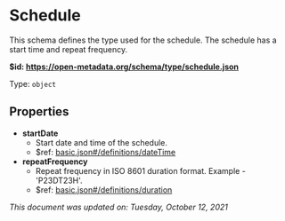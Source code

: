 # Schedule

This schema defines the type used for the schedule. The schedule has a start time and repeat frequency.

**$id: https://open-metadata.org/schema/type/schedule.json**

Type: `object`

## Properties
 - **startDate**
   - Start date and time of the schedule.
   - $ref: [basic.json#/definitions/dateTime](basic.md#datetime)
 - **repeatFrequency**
   - Repeat frequency in ISO 8601 duration format. Example - 'P23DT23H'.
   - $ref: [basic.json#/definitions/duration](basic.md#duration)

_This document was updated on: Tuesday, October 12, 2021_
